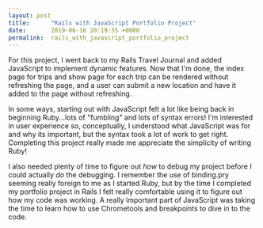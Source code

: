 ```yaml
---
layout: post
title:      "Rails with JavaScript Portfolio Project"
date:       2019-06-16 20:19:35 +0000
permalink:  rails_with_javascript_portfolio_project
---
```



For this project, I went back to my Rails Travel Journal and added JavaScript to implement dynamic features. Now that I'm done, the index page for trips and show page for each trip can be rendered without refreshing the page, and a user can submit a new location and have it added to the page without refreshing.

In some ways, starting out with JavaScript felt a lot like being back in beginning Ruby...lots of "fumbling" and lots of syntax errors! I'm interested in user experience so, conceptually, I understood what JavaScript was for and why its important, but the syntax took a lot of work to get right. Completing this project really made me appreciate the simplicity of writing Ruby! 

I also needed plenty of time to figure out *how* to debug my project before I could actually *do* the debugging. I remember the use of binding.pry seeming really foreign to me as I started Ruby, but by the time I completed my portfolio project in Rails I felt really comfortable using it to figure out how my code was working. A really important part of JavaScript was taking the time to learn how to use Chrometools and breakpoints to dive in to the code. 


